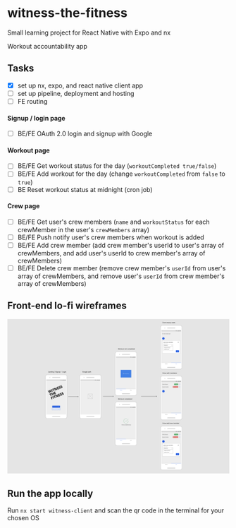 # witness-the-fitness

Small learning project for React Native with Expo and nx

Workout accountability app

## Tasks

- [x] set up nx, expo, and react native client app
- [ ] set up pipeline, deployment and hosting
- [ ] FE routing

#### Signup / login page

- [ ] BE/FE OAuth 2.0 login and signup with Google

#### Workout page

- [ ] BE/FE Get workout status for the day (`workoutCompleted true/false`)
- [ ] BE/FE Add workout for the day (change `workoutCompleted` from `false` to `true`)
- [ ] BE Reset workout status at midnight (cron job)

#### Crew page

- [ ] BE/FE Get user's crew members (`name` and `workoutStatus` for each crewMember in the user's `crewMembers` array)
- [ ] BE/FE Push notify user's crew members when workout is added
- [ ] BE/FE Add crew member (add crew member's userId to user's array of crewMembers, and add user's userId to crew member's array of crewMembers)
- [ ] BE/FE Delete crew member (remove crew member's `userId` from user's array of crewMembers, and remove user's `userId` from crew member's array of crewMembers)

## Front-end lo-fi wireframes

![lo-fi wireframes for witness-client views](apps/witness-client/assets/wireframes-witness-client.png)

## Run the app locally

Run `nx start witness-client` and scan the qr code in the terminal for your chosen OS
